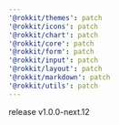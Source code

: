 ```yaml
---
'@rokkit/themes': patch
'@rokkit/icons': patch
'@rokkit/chart': patch
'@rokkit/core': patch
'@rokkit/form': patch
'@rokkit/input': patch
'@rokkit/layout': patch
'@rokkit/markdown': patch
'@rokkit/utils': patch
---
```


release v1.0.0-next.12
